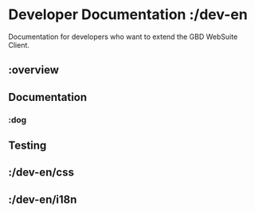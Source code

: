 # Developer Documentation :/dev-en

Documentation for developers who want to extend the GBD WebSuite Client.

## :overview

## Documentation

### :dog

## Testing

## :/dev-en/css

## :/dev-en/i18n